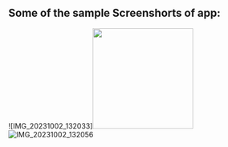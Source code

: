 ## Some of the sample Screenshorts of app:
![IMG_20231002_132033]<img src="(https://github.com/RagulParajuli/Tip-Calculator/assets/117198787/b20bffa6-f390-4b14-99a3-6fc72613aec2)" width="200" />
![IMG_20231002_132056](https://github.com/RagulParajuli/Tip-Calculator/assets/117198787/a86733b0-4365-42e9-9892-96cad152fa53)
